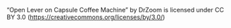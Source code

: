 “Open Lever on Capsule Coffee Machine” by DrZoom is licensed under CC BY 3.0 (https://creativecommons.org/licenses/by/3.0/)